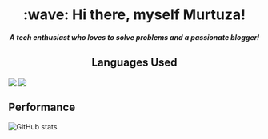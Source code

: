 <h1 align='center'> :wave: Hi there, myself Murtuza!</h1>
<h4 align='center'><i>A tech enthusiast who loves to solve problems and a passionate blogger!</i></h4>


<h2 align='center'>Languages Used</h2>

<a href="https://github.com/murtuzaalisurti">
  <img align='center' src="https://github-readme-stats.vercel.app/api/top-langs/?username=murtuzaalisurti&theme=dark&layout=compact" />
</a>


<a href="https://github.com/murtuzaalisurti">
  <img align='center' src="https://github-readme-stats.vercel.app/api?username=murtuzaalisurti&theme=dark&show_icons=true" />
</a>


## Performance

![GitHub stats](https://github-readme-stats.vercel.app/api?username=murtuzaalisurti&theme=dark&show_icons=true)  


